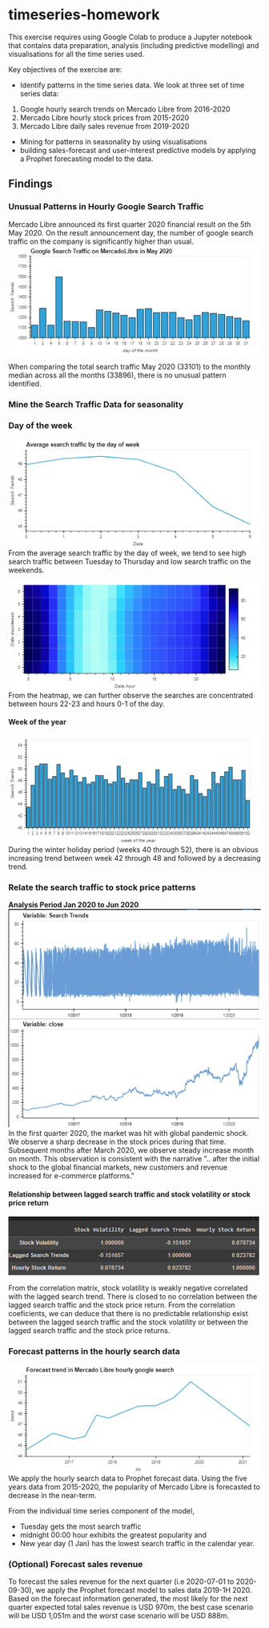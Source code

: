 # timeseries-homework

This exercise requires using Google Colab to produce a Jupyter notebook that contains data preparation, analysis (including predictive modelling) and visualisations for all the time series used.

Key objectives of the exercise are:
* Identify patterns in the time series data. We look at three set of time series data: <br>
1. Google hourly search trends on Mercado Libre from 2016-2020 <br>
2. Mercado Libre hourly stock prices from 2015-2020 <br>
3. Mercado Libre daily sales revenue from 2019-2020 <br>

* Mining for patterns in seasonality by using visualisations <br>
* building sales-forecast and user-interest predictive models by applying a Prophet forecasting model to the data.

## Findings
### Unusual Patterns in Hourly Google Search Traffic
Mercado Libre announced its first quarter 2020 financial result on the 5th May 2020. On the result announcement day, the number of google search traffic on the company is significantly higher than usual. <br>
![](./Diagram/202005_googlesearch_plot.png)

When comparing the total search traffic May 2020 (33101) to the monthly median across all the months (33896), there is no unusual pattern identified. 

### Mine the Search Traffic Data for seasonality
### Day of the week
![](./Diagram/average_search_traffic_dayofweek.png) <br>
From the average search traffic by the day of week, we tend to see high search traffic between Tuesday to Thursday and low search traffic on the weekends. 

![](./Diagram/heatmap.png)<br>
From the heatmap, we can further observe the searches are concentrated between hours 22-23 and hours 0-1 of the day.

#### Week of the year
![](./Diagram/search_traffic_weekofyear.png) <br>
During the winter holiday period (weeks 40 through 52), there is an obvious increasing trend between week 42 through 48 and followed by a decreasing trend.

### Relate the search traffic to stock price patterns
**Analysis Period Jan 2020 to Jun 2020** <br>
![](./Diagram/stockprice_timeseries.png)<br>
In the first quarter 2020, the market was hit with global pandemic shock. We observe a sharp decrease in the stock prices during that time. Subsequent months after March 2020, we observe steady increase month on month. This observation is consistent with the narrative ".. after the initial shock to the global financial markets, new customers and revenue increased for e-commerce platforms."

#### Relationship between lagged search traffic and stock volatility or stock price return
![](./Diagram/timeseries_correlation.png) <br>

From the correlation matrix, stock volatility is weakly negative correlated with the lagged search trend. There is closed to no correlation between the lagged search traffic and the stock price return. From the correlation coeficients, we can deduce that there is no predictable relationship exist between the lagged search traffic and the stock volatility or between the lagged search traffic and the stock price returns.

### Forecast patterns in the hourly search data
![](./Diagram/trend_hourlysearch.png) <br>
We apply the hourly search data to Prophet forecast data. Using the five years data from 2015-2020, the popularity of Mercado Libre is forecasted to decrease in the near-term.

From the individual time series component of the model, <br>
* Tuesday gets the most search traffic
* midnight 00:00 hour exhibits the greatest popularity and
* New year day (1 Jan) has the lowest search traffic in the calendar year.

### (Optional) Forecast sales revenue
To forecast the sales revenue for the next quarter (i.e 2020-07-01 to 2020-09-30), we apply the Prophet forecast model to sales data 2019-1H 2020. Based on the forecast information generated, the most likely for the next quarter expected total sales revenue is USD 970m, the best case scenario will be USD 1,051m and the worst case scenario will be USD 888m.
